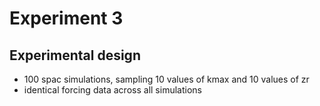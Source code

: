 # Experiment 3

## Experimental design

- 100 spac simulations, sampling 10 values of kmax and 10 values of zr
- identical forcing data across all simulations
